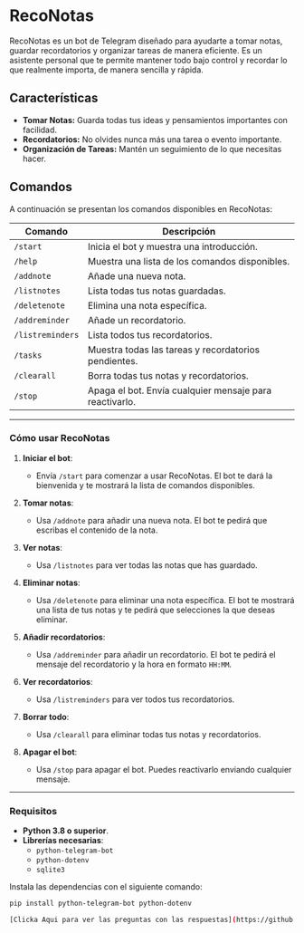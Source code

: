 
# RecoNotas

RecoNotas es un bot de Telegram diseñado para ayudarte a tomar notas, guardar recordatorios y organizar tareas de manera eficiente. Es un asistente personal que te permite mantener todo bajo control y recordar lo que realmente importa, de manera sencilla y rápida.

## Características

- **Tomar Notas:** Guarda todas tus ideas y pensamientos importantes con facilidad.
- **Recordatorios:** No olvides nunca más una tarea o evento importante.
- **Organización de Tareas:** Mantén un seguimiento de lo que necesitas hacer.

## Comandos

A continuación se presentan los comandos disponibles en RecoNotas:

| Comando          | Descripción                                           |
|------------------|-------------------------------------------------------|
| `/start`         | Inicia el bot y muestra una introducción.             |
| `/help`          | Muestra una lista de los comandos disponibles.        |
| `/addnote`       | Añade una nueva nota.                                 |
| `/listnotes`     | Lista todas tus notas guardadas.                      |
| `/deletenote`    | Elimina una nota específica.                          |
| `/addreminder`   | Añade un recordatorio.                                |
| `/listreminders` | Lista todos tus recordatorios.                        |
| `/tasks`         | Muestra todas las tareas y recordatorios pendientes.  |
| `/clearall`      | Borra todas tus notas y recordatorios.                |
| `/stop`          | Apaga el bot. Envía cualquier mensaje para reactivarlo. |

---

### **Cómo usar RecoNotas**

1. **Iniciar el bot**:
   - Envía `/start` para comenzar a usar RecoNotas. El bot te dará la bienvenida y te mostrará la lista de comandos disponibles.

2. **Tomar notas**:
   - Usa `/addnote` para añadir una nueva nota. El bot te pedirá que escribas el contenido de la nota.

3. **Ver notas**:
   - Usa `/listnotes` para ver todas las notas que has guardado.

4. **Eliminar notas**:
   - Usa `/deletenote` para eliminar una nota específica. El bot te mostrará una lista de tus notas y te pedirá que selecciones la que deseas eliminar.

5. **Añadir recordatorios**:
   - Usa `/addreminder` para añadir un recordatorio. El bot te pedirá el mensaje del recordatorio y la hora en formato `HH:MM`.

6. **Ver recordatorios**:
   - Usa `/listreminders` para ver todos tus recordatorios.

7. **Borrar todo**:
   - Usa `/clearall` para eliminar todas tus notas y recordatorios.

8. **Apagar el bot**:
   - Usa `/stop` para apagar el bot. Puedes reactivarlo enviando cualquier mensaje.

---

### **Requisitos**

- **Python 3.8 o superior**.
- **Librerías necesarias**:
  - `python-telegram-bot`
  - `python-dotenv`
  - `sqlite3`

Instala las dependencias con el siguiente comando:

```bash
pip install python-telegram-bot python-dotenv

[Clicka Aqui para ver las preguntas con las respuestas](https://github.com/dopemmanuel/RecoNotas/blob/705a69e047941c1ff7ea62b1e89acca825634229/ReadMe.md)

